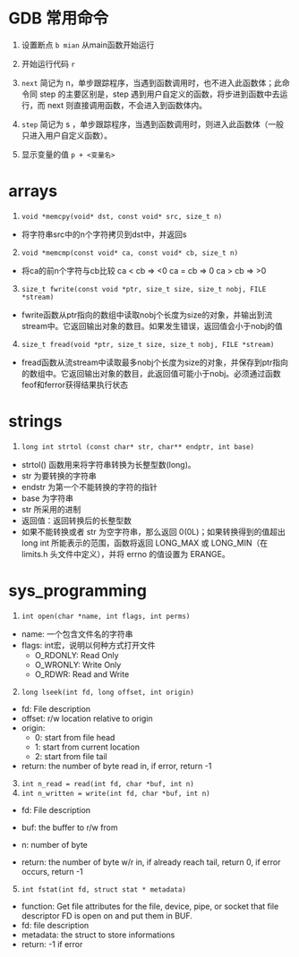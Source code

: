 # GDB 常用命令

1. 设置断点 
`b mian` 从main函数开始运行

2. 开始运行代码
`r`

3. `next`
简记为 n，单步跟踪程序，当遇到函数调用时，也不进入此函数体；此命令同 step 的主要区别是，step 遇到用户自定义的函数，将步进到函数中去运行，而 next 则直接调用函数，不会进入到函数体内。

4. `step`
简记为 s ，单步跟踪程序，当遇到函数调用时，则进入此函数体（一般只进入用户自定义函数）。

5. 显示变量的值
`p + <变量名>`

# arrays
1. `void *memcpy(void* dst, const void* src, size_t n)`

- 将字符串src中的n个字符拷贝到dst中，并返回s

2. `void *memcmp(const void* ca, const void* cb, size_t n)`

- 将ca的前n个字符与cb比较
ca < cb => <0
ca = cb => 0
ca > cb => >0

3. `size_t fwrite(const void *ptr, size_t size, size_t nobj, FILE *stream)`
- fwrite函数从ptr指向的数组中读取nobj个长度为size的对象，并输出到流stream中。它返回输出对象的数目。如果发生错误，返回值会小于nobj的值
                           
4. `size_t fread(void *ptr, size_t size, size_t nobj, FILE *stream)`
- fread函数从流stream中读取最多nobj个长度为size的对象，并保存到ptr指向的数组中。它返回输出对象的数目，此返回值可能小于nobj。必须通过函数feof和ferror获得结果执行状态

# strings

1. `long int strtol (const char* str, char** endptr, int base)`

- strtol() 函数用来将字符串转换为长整型数(long)。 
- str 为要转换的字符串
- endstr 为第一个不能转换的字符的指针
- base 为字符串 
- str 所采用的进制
- 返回值：返回转换后的长整型数
- 如果不能转换或者 str 为空字符串，那么返回 0(0L)；如果转换得到的值超出 long int 所能表示的范围，函数将返回 LONG_MAX 或 LONG_MIN（在 limits.h 头文件中定义），并将 errno 的值设置为 ERANGE。

# sys_programming

1. `int open(char *name, int flags, int perms)`

- name: 一个包含文件名的字符串
- flags: int宏，说明以何种方式打开文件
    - O_RDONLY: Read Only
    - O_WRONLY: Write Only
    - O_RDWR: Read and Write

2. `long lseek(int fd, long offset, int origin)`

- fd: File description
- offset: r/w location relative to origin
- origin: 
    - 0: start from file head
    - 1: start from current location
    - 2: start from file tail
- return: the number of byte read in, if error, return -1

3. `int n_read = read(int fd, char *buf, int n)`
4. `int n_written = write(int fd, char *buf, int n)`

- fd: File description
- buf: the buffer to r/w from
- n: number of byte

- return: the number of byte w/r in, if already reach tail, return 0, if error occurs, return -1

5. `int fstat(int fd, struct stat * metadata)`

- function: Get file attributes for the file, device, pipe, or socket that file descriptor FD is open on and put them in BUF.
- fd: file description
- metadata: the struct to store informations
- return: -1 if error


